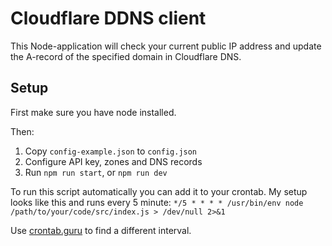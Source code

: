 # Cloudflare DDNS client
This Node-application will check your current public IP address and update the A-record of the specified domain in Cloudflare DNS.

## Setup
First make sure you have node installed.

Then:
1. Copy `config-example.json` to `config.json`
2. Configure API key, zones and DNS records
3. Run `npm run start`, or `npm run dev`

To run this script automatically you can add it to your crontab. My setup looks like this and runs every 5 minute:
`*/5 * * * * /usr/bin/env node /path/to/your/code/src/index.js > /dev/null 2>&1`

Use [crontab.guru](https://crontab.guru/) to find a different interval.